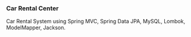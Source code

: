 ### Car Rental Center
Car Rental System using Spring MVC, Spring Data JPA, MySQL, Lombok, ModelMapper, Jackson.


